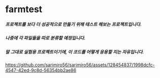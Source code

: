 # farmtest
##### 프로젝트를 보다 더 성공적으로 만들기 위해 테스트 해보는 프로젝트입니다.
##### 나중에 각 파일들을 따로 분류할 예정입니다.
##### 말 그대로 실험용 프로젝트이기에, 이 코드를 어떻게 응용할 지는 자유입니다.


https://github.com/sarimiro56/sarimiro56/assets/128454837/1998dcfc-4547-42ed-9c8d-56354bb2ae86
